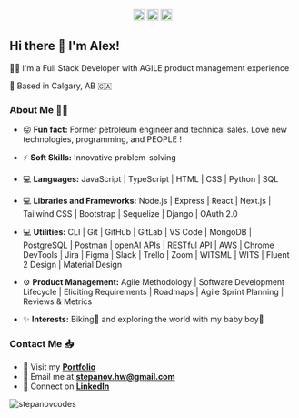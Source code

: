 <p align="center">
	<a href="https://www.linkedin.com/in/aleksandr-stepanov/"><img src="https://i.imgur.com/pZmhiqr.png" height="20" alt="LinkedIn"></a>
	<a href="https://www.stepanovcodes.com/"><img src="https://i.imgur.com/MTI95MR.png" height="20" alt="Portfolio"></a>
  	<a href="https://github.com/stepanovcodes"><img src="https://i.imgur.com/VAx0YS5.png" height="20" alt="GitHub"></a>
</p>

## Hi there 👋 I'm Alex!

👨‍💻 I'm a Full Stack Developer with AGILE product management experience

📍 Based in Calgary, AB 🇨🇦


### About Me 👩‍🚀

- 😜 **Fun fact:** Former petroleum engineer and technical sales. Love new technologies, programming, and PEOPLE ! 

- ⚡ **Soft Skills:** Innovative problem-solving

- 💻 **Languages:** JavaScript | TypeScript | HTML | CSS | Python | SQL
  
- 💻 **Libraries and Frameworks:** Node.js | Express | React | Next.js | Tailwind CSS | Bootstrap | Sequelize | Django | OAuth 2.0

- 💻 **Utilities:** CLI | Git | GitHub | GitLab | VS Code | MongoDB | PostgreSQL | Postman | openAI APIs | RESTful API | AWS | Chrome DevTools | Jira | Figma | Slack | Trello | Zoom | WITSML | WITS | Fluent 2 Design | Material Design

- ⚙️ **Product Management:** Agile Methodology | Software Development Lifecycle | Eliciting Requirements | Roadmaps | Agile Sprint Planning | Reviews & Metrics

- ✨ **Interests:** Biking🚴 and exploring the world with my baby boy👶

### Contact Me 📥 

- 💼 Visit my **[Portfolio](https://www.stepanovcodes.com/)**
- 📧 Email me at **[stepanov.hw@gmail.com](mailto:stepanov.hw@gmail.com)**
- 🔗 Connect on **[LinkedIn](https://www.linkedin.com/in/aleksandr-stepanov/)**

<p><img align="center" src="https://github-readme-stats.vercel.app/api/top-langs/?username=stepanovcodes&layout=donut" alt="stepanovcodes" /></p>

